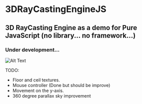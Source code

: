 # 3DRayCastingEngineJS
## 3D RayCasting Engine as a demo for Pure JavaScript (no library... no framework...)
### Under development...

![Alt Text](https://media.giphy.com/media/Ul8vqAtHoMc8V3CkaP/giphy.gif)


TODO:
- Floor and ceil textures.
- Mouse controller (Done but should be improve)
- Movement on the y-axis.
- 360 degree parallax sky improvement
